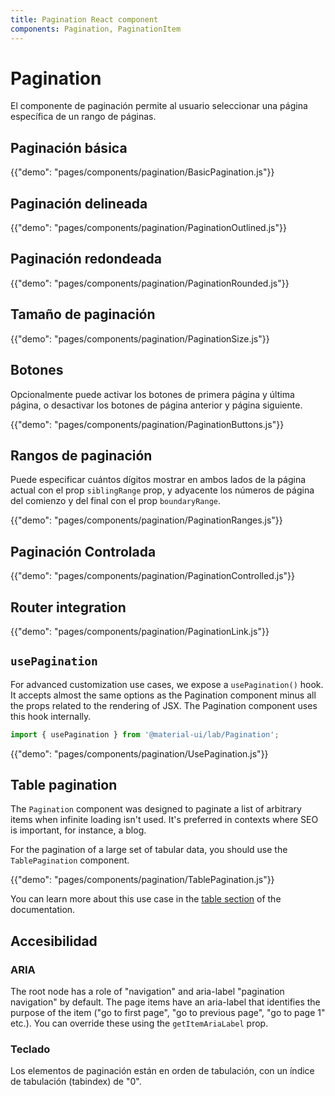 ```yaml
---
title: Pagination React component
components: Pagination, PaginationItem
---
```


# Pagination

<p class="description">El componente de paginación permite al usuario seleccionar una página específica de un rango de páginas.</p>

## Paginación básica

{{"demo": "pages/components/pagination/BasicPagination.js"}}

## Paginación delineada

{{"demo": "pages/components/pagination/PaginationOutlined.js"}}

## Paginación redondeada

{{"demo": "pages/components/pagination/PaginationRounded.js"}}

## Tamaño de paginación

{{"demo": "pages/components/pagination/PaginationSize.js"}}

## Botones

Opcionalmente puede activar los botones de primera página y última página, o desactivar los botones de página anterior y página siguiente.

{{"demo": "pages/components/pagination/PaginationButtons.js"}}

## Rangos de paginación

Puede especificar cuántos dígitos mostrar en ambos lados de la página actual con el prop `siblingRange` prop,  y adyacente los números de página del comienzo y del final con el prop `boundaryRange`.

{{"demo": "pages/components/pagination/PaginationRanges.js"}}

## Paginación Controlada

{{"demo": "pages/components/pagination/PaginationControlled.js"}}

## Router integration

{{"demo": "pages/components/pagination/PaginationLink.js"}}

## `usePagination`

For advanced customization use cases, we expose a `usePagination()` hook. It accepts almost the same options as the Pagination component minus all the props related to the rendering of JSX. The Pagination component uses this hook internally.

```jsx
import { usePagination } from '@material-ui/lab/Pagination';
```

{{"demo": "pages/components/pagination/UsePagination.js"}}

## Table pagination

The `Pagination` component was designed to paginate a list of arbitrary items when infinite loading isn't used. It's preferred in contexts where SEO is important, for instance, a blog.

For the pagination of a large set of tabular data, you should use the `TablePagination` component.

{{"demo": "pages/components/pagination/TablePagination.js"}}

You can learn more about this use case in the [table section](/components/tables/#custom-pagination-options) of the documentation.

## Accesibilidad

### ARIA

The root node has a role of "navigation" and aria-label "pagination navigation" by default. The page items have an aria-label that identifies the purpose of the item ("go to first page", "go to previous page", "go to page 1" etc.). You can override these using the `getItemAriaLabel` prop.

### Teclado

Los elementos de paginación están en orden de tabulación, con un índice de tabulación (tabindex) de "0".

